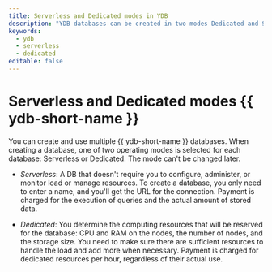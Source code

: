 ```yaml
---
title: Serverless and Dedicated modes in YDB
description: "YDB databases can be created in two modes Dedicated and Serverless. Dedicated mode of operation assumes that resources for Tablet instances and for executing YQL queries are selected from resources explicitly allocated for the compute database. In the Serverless mode of operation, the YDB infrastructure determines how many computing resources need to be allocated to service the user base."
keywords:
  - ydb
  - serverless
  - dedicated
editable: false
---
```

# Serverless and Dedicated modes {{ ydb-short-name }}

You can create and use multiple {{ ydb-short-name }} databases. When creating a database, one of two operating modes is selected for each database: Serverless or Dedicated. The mode can't be changed later.

* _Serverless_: A DB that doesn't require you to configure, administer, or monitor load or manage resources. To create a database, you only need to enter a name, and you'll get the URL for the connection. Payment is charged for the execution of queries and the actual amount of stored data.

* _Dedicated_: You determine the computing resources that will be reserved for the database: CPU and RAM on the nodes, the number of nodes, and the storage size. You need to make sure there are sufficient resources to handle the load and add more when necessary. Payment is charged for dedicated resources per hour, regardless of their actual use.

